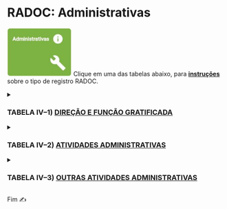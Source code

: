 # RADOC: Administrativas

<img src="../media/painel-administracao.jpg" width="150"> Clique em uma das tabelas abaixo, para <ins>**instruções**</ins> sobre o tipo de registro RADOC.

<details><summary><b><H3>TABELA IV–1) <ins>DIREÇÃO E FUNÇÃO GRATIFICADA</ins></H3></b></summary>

|Item|Descrição|Pontos|**COMO<br>INCLUIR**|
|-|-|-|-|
|1|Reitor ou Vice-Reitor ou Pró-Reitor|14 (por mês)|[&#8505; Portaria](./fonte-portaria.md)|
|2|Diretor de Regional da UFG|14 (por mês)|[&#8505; Portaria](./fonte-portaria.md)|
|3|Vice-Diretor de Regional da UFG|12 (por mês)|[&#8505; Portaria](./fonte-portaria.md)|
|4|Coordenadores das Regionais paralelos aos Pró-Reitores da UFG|12 (por mês)|[&#8505; Portaria](./fonte-portaria.md)|
|5|Chefe de Gabinete da Reitoria|10 (por mês)|[&#8505; Portaria](./fonte-portaria.md)|
|6|Coordenador ou Assessor vinculado à Reitoria|10 (por mês)|[&#8505; Portaria](./fonte-portaria.md)|
|7|Assessor vinculado à Diretoria de Regional|10 (por mês)|[&#8505; Portaria](./fonte-portaria.md)|
|8|Diretor de Unidade Acadêmica ou<br>Chefe de Unidade Acadêmica Especial ou do CEPAE|10 (por mês)|[&#8505; Portaria](./fonte-portaria.md)|
|9|Diretor Geral do Hospital das Clínicas|10 (por mês)|[&#8505; Portaria](./fonte-portaria.md)|
|10|Coordenador ou Assessor vinculado às Pró-Reitorias ou<br>às Coordenações das Regionais da UFG|8 (por mês)|[&#8505; Portaria](./fonte-portaria.md)|
|11|Coordenador de Programa de Pós-Graduação stricto sensu|8 (por mês)|[&#8505; Portaria](./fonte-portaria.md)|
|12|Coordenador de Curso de Ensino Básico ou de Graduação|8 (por mês)|[&#8505; Portaria](./fonte-portaria.md)|
|13|Vice-Diretor de Unidade Acadêmica ou<br>Subchefe de Unidade Acadêmica Especial ou do CEPAE|8 (por mês)|[&#8505; Portaria](./fonte-portaria.md)|
|14|Diretor do Hospital Veterinário|8 (por mês)|[&#8505; Portaria](./fonte-portaria.md)|
|15|Diretor de Órgão da Administração (CERCOMP, CGA, CEGRAF,<br>CIAR, DDRH, CS, SIASS, Museu, Rádio, Biblioteca etc.)|8 (por mês)|[&#8505; Portaria](./fonte-portaria.md)|
</details>


<details><summary><b><H3>TABELA IV–2) <ins>ATIVIDADES ADMINISTRATIVAS</ins></H3></b></summary>
  
|Item|Descrição|Pontos|**COMO<br>INCLUIR**|
|-|-|-|-|
|1|Coordenador de projeto institucional com financiamento<br>ou de contratos e convênio com plano de trabalho aprovado|5 (para 12 meses)|[&#8505; Portaria](./fonte-portaria.md)|
|2|Coordenador de curso de especialização, residência médica<br>ou residência multiprofissional em saúde|10 (para 12 meses) (máx. 10)|[&#8505; Portaria](./fonte-portaria.md)|
|3|Vice-Diretor do CIAR ou Subcoordenadores de Cursos de Graduação<br>e de Pós-Graduação stricto sensu|4 (por mês)|[&#8505; Portaria](./fonte-portaria.md)|
|4|Membro representante de classe da carreira docente no CONSUNI|10 (para 12 meses)|[&#8505; Portaria](./fonte-portaria.md)|
|5|Membro do Conselho de Curadores ou das Câmaras Superiores<br>Setoriais ou do Plenário do CEPEC ou de Conselho de Fundações|10 (para 12 meses)|[&#8505; Portaria](./fonte-portaria.md)|
|5.1|Membro do Conselho Gestor das Regionais<br>ou das Câmaras Regionais Setoriais|10 (para 12 meses)|[&#8505; Portaria](./fonte-portaria.md)|
|6|Atividades acadêmicas e administrativas designadas por<br>portaria do Reitor, Pró-Reitor ou Diretor de Unidade Acadêmica,<br>ou Chefe de Unidade Acadêmica Especial ou o Diretor do CEPAE|-|-|
|6.1|.... Com carga horária menor ou igual a 30 horas|2 (para 12 meses)|[&#8505; Portaria](./fonte-portaria.md)|
|6.2|.... Com carga horária maior do que 30 horas e menor ou igual a 60 horas|4 (para 12 meses)|[&#8505; Portaria](./fonte-portaria.md)|
|6.3|.... Com carga horária maior do que 60 horas e menor ou igual a 90 horas|6 (para 12 meses)|[&#8505; Portaria](./fonte-portaria.md)|
|6.4|....	Com carga horária maior do que 90 horas e menor ou igual a 120 horas|8 (para 12 meses)|[&#8505; Portaria](./fonte-portaria.md)|
|6.5|.... Com carga horária maior do que 120 horas e menor ou igual a 150 horas|10 (para 12 meses)|[&#8505; Portaria](./fonte-portaria.md)|
|6.6|.... Com carga horária maior do que 150 horas|12 (para 12 meses)|[&#8505; Portaria](./fonte-portaria.md)|
</details>

<details><summary><b><H3>TABELA IV–3) <ins>OUTRAS ATIVIDADES ADMINISTRATIVAS</ins></H3></b></summary>
  
|Item|Descrição|Pontos|**COMO<br>INCLUIR**|
|-|-|-|-|
|1|Presidente da CPPD|7 (por mês)|[&#8505; Portaria](./fonte-portaria.md)|
|2|Presidente dos Comitês de Ética em Pesquisa (CEP) ou<br>das Comissões de Ética no Uso de Animais (CEUA)|6 (por mês)|[&#8505; Portaria](./fonte-portaria.md)|
|3|Presidente da Comissão de Avaliação Institucional ou<br>da Comissão Própria de Avaliação|5 (por mês)|[&#8505; Portaria](./fonte-portaria.md)|
|4|Membros da Coordenação Permanente do Centro de Seleção|5 (por mês)|[&#8505; Portaria](./fonte-portaria.md)|
|5|Diretores do Hospital das Clínicas|5 (por mês)|[&#8505; Portaria](./fonte-portaria.md)|
|6|Membros da CPPD, da Comissão de Avaliação Institucional,<br>da Comissão Própria de Avaliação, da CAD|5 (por mês)|[&#8505; Portaria](./fonte-portaria.md)|
|7|Membros da CPAD ou da Comissão de Sindicância ou<br>da Comissão de Processo Administrativo|5 (por mês)|[&#8505; Portaria](./fonte-portaria.md)|
|8|Membro do NDE|3 (por mês)|[&#8505; Portaria](./fonte-portaria.md)|
|9|Gestor de Convênios/Projetos Internacionais<br>da Coordenadoria de Assuntos Internacionais|5 (por mês)|[&#8505; Portaria](./fonte-portaria.md)|
|10|Coordenador ou Presidente da Comissão responsável pelas atividades<br>de Pesquisa/Ensino/Extensão/Estágio das Unidades Acadêmicas ou<br>Unidades Acadêmicas Especiais|3 (por mês)|[&#8505; Portaria](./fonte-portaria.md)|
|11|Chefia de Departamento e respectivo vice ou atividade equivalente|3 (por mês)|[&#8505; Portaria](./fonte-portaria.md)|
|12|Chefe do Pronto Socorro ou da Maternidade ou do CEROF<br>do Hospital das Clínicas da UFG e respectivo vice|3 (por mês)|[&#8505; Portaria](./fonte-portaria.md)|
|13|Membros dos Comitês de Ética em Pesquisa (CEP) ou<br>das Comissões de Ética no Uso de Animais (CEUA)|3 (por mês)|[&#8505; Portaria](./fonte-portaria.md)|
|14|Membros do Comitê Interno do PIBIC e do PIBITI|3 (por mês)|[&#8505; Portaria](./fonte-portaria.md)|
|15|Orientador Técnico Titular de Empresa Júnior|3 (por mês)|[&#8505; Portaria](./fonte-portaria.md)|
|16|Orientador Técnico Colaborador de Empresa Júnior|3 (por mês)|[&#8505; Portaria](./fonte-portaria.md)|
|17|Coordenador de Monitoria|3 (por mês)|[&#8505; Portaria](./fonte-portaria.md)|
|18|Coordenador de Módulo de Metodologia Ativa|3 (por mês)|[&#8505; Portaria](./fonte-portaria.md)|
|19|Coordenador de Trabalho de Conclusão de Curso ou<br>de Prática como Componente Curricular|2 (por mês)|[&#8505; Portaria](./fonte-portaria.md)|
|20|Editor de revistas, periódicos ou jornais com periodicidade regular|-|-|
|20.1|.... Com classificação Qualis A|5 (por mês)|[&#8505; Portaria](./fonte-portaria.md)|
|20.2|.... Com classificação Qualis B|4 (por mês)|[&#8505; Portaria](./fonte-portaria.md)|
|20.3|.... Com classificação Qualis C|3 (por mês)|[&#8505; Portaria](./fonte-portaria.md)|
|20.4|.... Sem classificação Qualis|2 (por mês)|[&#8505; Portaria](./fonte-portaria.md)|
|21|Membro de comitê de assessoramento de agências oficiais de fomento<br>(FAPs, Finep, Capes, CNPq)|5 (por mês)|[&#8505; Portaria](./fonte-portaria.md)|
|22|Membros de Comissões ou Conselhos ou<br>Comitês de Órgãos Governamentais (INEP, CNE, outros)|5 (por mês)|[&#8505; Portaria](./fonte-portaria.md)|
</details>

Fim &#9997;
